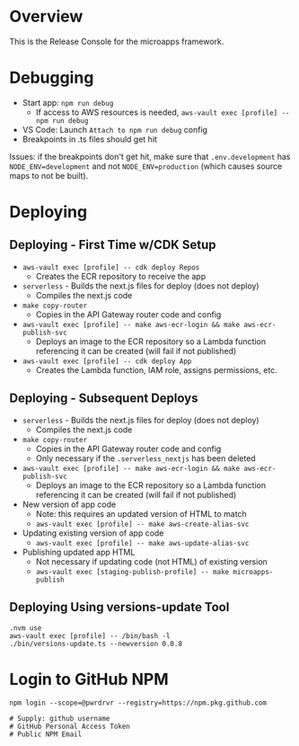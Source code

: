# Overview

This is the Release Console for the microapps framework.

# Debugging

- Start app: `npm run debug`
  - If access to AWS resources is needed, `aws-vault exec [profile] -- npm run debug`
- VS Code: Launch `Attach to npm run debug` config
- Breakpoints in .ts files should get hit

Issues: if the breakpoints don't get hit, make sure that `.env.development` has `NODE_ENV=development` and not `NODE_ENV=production` (which causes source maps to not be built).

# Deploying

## Deploying - First Time w/CDK Setup

- `aws-vault exec [profile] -- cdk deploy Repos`
  - Creates the ECR repository to receive the app
- `serverless` - Builds the next.js files for deploy (does not deploy)
  - Compiles the next.js code
- `make copy-router`
  - Copies in the API Gateway router code and config
- `aws-vault exec [profile] -- make aws-ecr-login && make aws-ecr-publish-svc`
  - Deploys an image to the ECR repository so a Lambda function referencing it can be created (will fail if not published)
- `aws-vault exec [profile] -- cdk deploy App`
  - Creates the Lambda function, IAM role, assigns permissions, etc.

## Deploying - Subsequent Deploys

- `serverless` - Builds the next.js files for deploy (does not deploy)
  - Compiles the next.js code
- `make copy-router`
  - Copies in the API Gateway router code and config
  - Only necessary if the `.serverless_nextjs` has been deleted
- `aws-vault exec [profile] -- make aws-ecr-login && make aws-ecr-publish-svc`
  - Deploys an image to the ECR repository so a Lambda function referencing it can be created (will fail if not published)
- New version of app code
  - Note: this requires an updated version of HTML to match
  - `aws-vault exec [profile] -- make aws-create-alias-svc`
- Updating existing version of app code
  - `aws-vault exec [profile] -- make aws-update-alias-svc`
- Publishing updated app HTML
  - Not necessary if updating code (not HTML) of existing version
  - `aws-vault exec [staging-publish-profile] -- make microapps-publish`

## Deploying Using versions-update Tool

```
.nvm use
aws-vault exec [profile] -- /bin/bash -l
./bin/versions-update.ts --newversion 0.0.8
```

# Login to GitHub NPM

```
npm login --scope=@pwrdrvr --registry=https://npm.pkg.github.com

# Supply: github username
# GitHub Personal Access Token
# Public NPM Email
```
